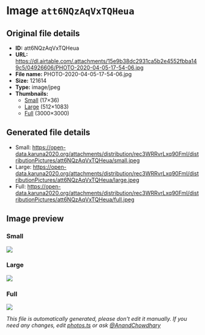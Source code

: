 # Image `att6NQzAqVxTQHeua`

## Original file details

- **ID:** att6NQzAqVxTQHeua
- **URL:** https://dl.airtable.com/.attachments/15e9b38dc2931ca5b2e4552fbba149c5/04926606/PHOTO-2020-04-05-17-54-06.jpg
- **File name:** PHOTO-2020-04-05-17-54-06.jpg
- **Size:** 121614
- **Type:** image/jpeg
- **Thumbnails:**
  - [Small](https://dl.airtable.com/.attachmentThumbnails/be26a75389494859f480ba51eee51d87/678c420d) (17×36)
  - [Large](https://dl.airtable.com/.attachmentThumbnails/d83e2736d90d297a0bdcad216fe5bbfa/e58d7a60) (512×1083)
  - [Full](https://dl.airtable.com/.attachmentThumbnails/e28f5aebb175c4829dace97a55458f1b/5b5bd053) (3000×3000)

## Generated file details

- Small: https://open-data.karuna2020.org/attachments/distribution/rec3WRRvrLxq90FmI/distributionPictures/att6NQzAqVxTQHeua/small.jpeg
- Large: https://open-data.karuna2020.org/attachments/distribution/rec3WRRvrLxq90FmI/distributionPictures/att6NQzAqVxTQHeua/large.jpeg
- Full: https://open-data.karuna2020.org/attachments/distribution/rec3WRRvrLxq90FmI/distributionPictures/att6NQzAqVxTQHeua/full.jpeg

## Image preview

### Small

![](https://open-data.karuna2020.org/attachments/distribution/rec3WRRvrLxq90FmI/distributionPictures/att6NQzAqVxTQHeua/small.jpeg)

### Large

![](https://open-data.karuna2020.org/attachments/distribution/rec3WRRvrLxq90FmI/distributionPictures/att6NQzAqVxTQHeua/large.jpeg)

### Full

![](https://open-data.karuna2020.org/attachments/distribution/rec3WRRvrLxq90FmI/distributionPictures/att6NQzAqVxTQHeua/full.jpeg)

_This file is automatically generated, please don't edit it manually. If you need any changes, edit [photos.ts](/photos.ts) or ask [@AnandChowdhary](https://github.com/AnandChowdhary)_
